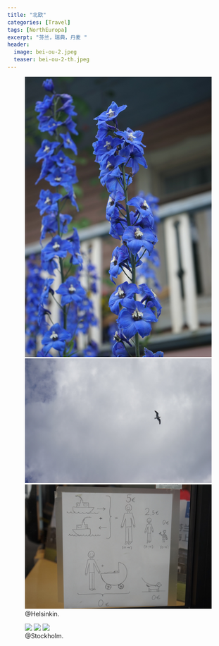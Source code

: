 ```yaml
---
title: "北欧"
categories: [Travel]
tags: [NorthEuropa]
excerpt: "芬兰，瑞典，丹麦 "
header:
  image: bei-ou-2.jpeg
  teaser: bei-ou-2-th.jpeg
---
```


<figure class="third">
	<img src="/images/DSC01333.JPG">
	<img src="/images/DSC01329.JPG">
	<img src="/images/DSC01328.JPG">
	<figcaption> @Helsinkin.</figcaption>
</figure>

<figure class="third">
	<img src="/images/DSC01396.JPG">
	<img src="/images/DSC01420.JPG">
	<img src="/images/DSC01490.JPG">
	<figcaption> @Stockholm.</figcaption>
</figure>